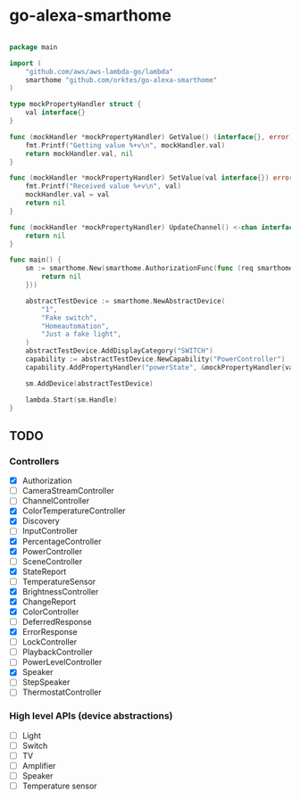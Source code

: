 # go-alexa-smarthome

```go

package main

import (
    "github.com/aws/aws-lambda-go/lambda"
    smarthome "github.com/orktes/go-alexa-smarthome"
)

type mockPropertyHandler struct {
	val interface{}
}

func (mockHandler *mockPropertyHandler) GetValue() (interface{}, error) {
    fmt.Printf("Getting value %+v\n", mockHandler.val)
	return mockHandler.val, nil
}

func (mockHandler *mockPropertyHandler) SetValue(val interface{}) error {
	fmt.Printf("Received value %+v\n", val)
	mockHandler.val = val
	return nil
}

func (mockHandler *mockPropertyHandler) UpdateChannel() <-chan interface{} {
	return nil
}

func main() {
	sm := smarthome.New(smarthome.AuthorizationFunc(func (req smarthome.AcceptGrantRequest) error {
	    return nil
	}))

	abstractTestDevice := smarthome.NewAbstractDevice(
		"1",
		"Fake switch",
		"Homeautomation",
		"Just a fake light",
	)
	abstractTestDevice.AddDisplayCategory("SWITCH")
	capability := abstractTestDevice.NewCapability("PowerController")
	capability.AddPropertyHandler("powerState", &mockPropertyHandler{val: "ON"})

	sm.AddDevice(abstractTestDevice)

	lambda.Start(sm.Handle)
}

```

## TODO

### Controllers

 - [x] Authorization 
 - [ ] CameraStreamController 
 - [ ] ChannelController 
 - [x] ColorTemperatureController 
 - [x] Discovery 
 - [ ] InputController 
 - [x] PercentageController 
 - [x] PowerController 
 - [ ] SceneController 
 - [x] StateReport 
 - [ ] TemperatureSensor 
 - [x] BrightnessController 
 - [x] ChangeReport 
 - [x] ColorController 
 - [ ] DeferredResponse 
 - [x] ErrorResponse 
 - [ ] LockController 
 - [ ] PlaybackController 
 - [ ] PowerLevelController 
 - [x] Speaker 
 - [ ] StepSpeaker 
 - [ ] ThermostatController

### High level APIs (device abstractions)
- [ ] Light
- [ ] Switch
- [ ] TV
- [ ] Amplifier
- [ ] Speaker
- [ ] Temperature sensor
